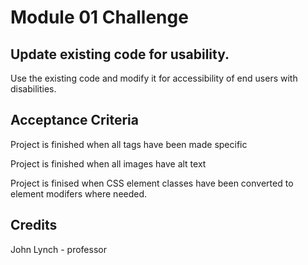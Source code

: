# Module 01 Challenge

## Update existing code for usability.

Use the existing code and modify it for accessibility of end users with disabilities.

## Acceptance Criteria

Project is finished when all tags have been made specific

Project is finished when all images have alt text

Project is finised when CSS element classes have been converted to element modifers where needed.

## Credits
John Lynch - professor
